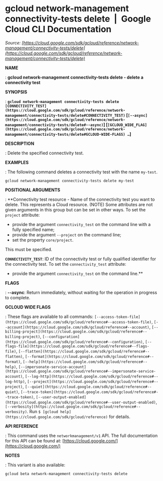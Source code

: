 # gcloud network-management connectivity-tests delete  |  Google Cloud CLI Documentation

*Source: [https://cloud.google.com/sdk/gcloud/reference/network-management/connectivity-tests/delete](https://cloud.google.com/sdk/gcloud/reference/network-management/connectivity-tests/delete)*

**NAME**

: **gcloud network-management connectivity-tests delete - delete a connectivity test**

**SYNOPSIS**

: **`gcloud network-management connectivity-tests delete` `[CONNECTIVITY_TEST](https://cloud.google.com/sdk/gcloud/reference/network-management/connectivity-tests/delete#CONNECTIVITY_TEST)` [`[--async](https://cloud.google.com/sdk/gcloud/reference/network-management/connectivity-tests/delete#--async)`] [`[GCLOUD_WIDE_FLAG](https://cloud.google.com/sdk/gcloud/reference/network-management/connectivity-tests/delete#GCLOUD-WIDE-FLAGS) …`]**

**DESCRIPTION**

: Delete the specified connectivity test.

**EXAMPLES**

: The following command deletes a connectivity test with the name
`my-test`.

```
gcloud network-management connectivity-tests delete my-test
```

**POSITIONAL ARGUMENTS**

: **Connectivity test resource - Name of the connectivity test you want to delete.
This represents a Cloud resource. (NOTE) Some attributes are not given arguments
in this group but can be set in other ways.
To set the `project` attribute:

- provide the argument `connectivity_test` on the command line with a
fully specified name;
- provide the argument `--project` on the command line;
- set the property `core/project`.

This must be specified.

**`CONNECTIVITY_TEST`**:
ID of the connectivity test or fully qualified identifier for the connectivity
test.
To set the `connectivity_test` attribute:

- provide the argument `connectivity_test` on the command line.**

**FLAGS**

: **--async**:
Return immediately, without waiting for the operation in progress to complete.

**GCLOUD WIDE FLAGS**

: These flags are available to all commands: `[--access-token-file](https://cloud.google.com/sdk/gcloud/reference#--access-token-file)`,
`[--account](https://cloud.google.com/sdk/gcloud/reference#--account)`, `[--billing-project](https://cloud.google.com/sdk/gcloud/reference#--billing-project)`,
`[--configuration](https://cloud.google.com/sdk/gcloud/reference#--configuration)`,
`[--flags-file](https://cloud.google.com/sdk/gcloud/reference#--flags-file)`,
`[--flatten](https://cloud.google.com/sdk/gcloud/reference#--flatten)`, `[--format](https://cloud.google.com/sdk/gcloud/reference#--format)`, `[--help](https://cloud.google.com/sdk/gcloud/reference#--help)`, `[--impersonate-service-account](https://cloud.google.com/sdk/gcloud/reference#--impersonate-service-account)`,
`[--log-http](https://cloud.google.com/sdk/gcloud/reference#--log-http)`,
`[--project](https://cloud.google.com/sdk/gcloud/reference#--project)`, `[--quiet](https://cloud.google.com/sdk/gcloud/reference#--quiet)`, `[--trace-token](https://cloud.google.com/sdk/gcloud/reference#--trace-token)`, `[--user-output-enabled](https://cloud.google.com/sdk/gcloud/reference#--user-output-enabled)`,
`[--verbosity](https://cloud.google.com/sdk/gcloud/reference#--verbosity)`.
Run `$ [gcloud help](https://cloud.google.com/sdk/gcloud/reference)` for details.

**API REFERENCE**

: This command uses the `networkmanagement/v1` API. The full
documentation for this API can be found at: [https://cloud.google.com/](https://cloud.google.com/)

**NOTES**

: This variant is also available:

```
gcloud beta network-management connectivity-tests delete
```